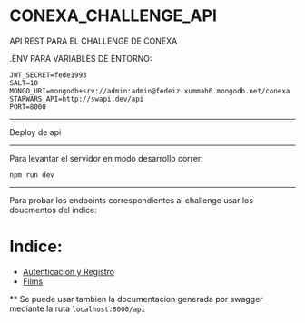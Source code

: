 # CONEXA_CHALLENGE_API

API REST PARA EL CHALLENGE DE CONEXA

.ENV PARA VARIABLES DE ENTORNO:

```
JWT_SECRET=fede1993
SALT=10
MONGO_URI=mongodb+srv://admin:admin@fedeiz.xummah6.mongodb.net/conexa
STARWARS_API=http://swapi.dev/api
PORT=8000
```

---

Deploy de api

---

Para levantar el servidor en modo desarrollo correr:

```
npm run dev
```

---

Para probar los endpoints correspondientes al challenge usar los doucmentos del indice:

# Indice:

- [Autenticacion y Registro](./docs/auth.md)
- [Films](./docs/films.md)

\*\* Se puede usar tambien la documentacion generada por swagger mediante la ruta `localhost:8000/api`
